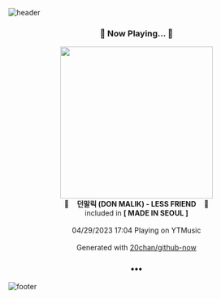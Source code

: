![header](https://capsule-render.vercel.app/api?type=wave&height=170&section=header&fontColor=090707&fontAlignX=45&fontAlignY=65&fontSize=100)

<h3 align="center">🎵 Now Playing... 🎵</h3>
<p align="center">
  <a href="https://music.youtube.com/watch?v=R0mfueWmpP4">
    <img width="300" src="https://lh3.googleusercontent.com/fBGIbyszYQ1dimP_7Qg1K_gl7oMkYC3J2TMy_ge2YGz5GloxtvEzIrAH7ddEG1xg8W0xTIdA0u0p82es">
  </a>
  <br>
  🎵&nbsp&nbsp&nbsp <b>던말릭 (DON MALIK) - LESS FRIEND</b> &nbsp&nbsp&nbsp🎵
  <br>
  included in <b>[ MADE IN SEOUL ]</b>
  
  <br />
  <br />
  04/29/2023 17:04 Playing on YTMusic
  <br />
  <br />
  Generated with <a href="https://github.com/20chan/github-now">20chan/github-now</a>
</p>

<h3 align="center">•••</h3>

![footer](https://capsule-render.vercel.app/api?type=wave&height=150&section=footer)
